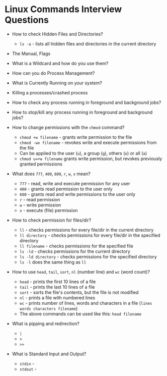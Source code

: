 # Linux Commands Interview Questions
* How to check Hidden Files and Directories?
  * `ls -a` - lists all hidden files and directories in the current directory

* The Manual, Flags

* What is a Wildcard and how do you use them?

* How can you do Process Management?

* What is Currently Running on your system?

* Killing a processes/crashed process

* How to check any process running in foreground and background jobs?

* How to stop/kill any process running in foreground and background jobs?

* How to change permissions with the `chmod` command?
  * `chmod +w filename` - grants write permission to the file
  * `chmod -wx filename` - revokes write and execute permissions from the file
  * Can be applied to the user (`u`), a group (`g`), others (`o`) or all (`a`)
  * `chmod u=+w filename` grants write permission, but revokes previously granted permissions 

* What does `777`, `400`, `600`, `r`, `w`, `x` mean?
  * `777` - read, write and execute permission for any user
  * `400` - grants read permission to the user only
  * `600` - grants read and write permissions to the user only
  * `r` - read permission
  * `w` - write permission
  * `x` - execute (file) permission

* How to check permission for files/dir?
  * `ll` - checks permissions for every file/dir in the current directory
  * `ll directory` - checks permissions for every file/dir in the specified directory
  * `ll filename` - checks permissions for the specified file
  * `ls -ld` - checks permissions for the current directory
  * `ls -ld directory` - checks permissions for the specified directory
  * `ls -l` does the same thing as `ll`

* How to use `head`, `tail`, `sort`, `nl` (number line) and `wc` (word count)?
  * `head` - prints the first 10 lines of a file
  * `tail` - prints the last 10 lines of a file
  * `sort` - sorts the file's contents, but the file is not modified
  * `nl` - prints a file with numbered lines
  * `wc` - prints number of lines, words and characters in a file (`lines words characters filename`)
  * The above commands can be used like this: `head filename`

* What is pipping and redirection?
  * `|`
  * `>`
  * `>>`

* What is Standard Input and Output?
  * `stdin` -
  * `stdout` -
